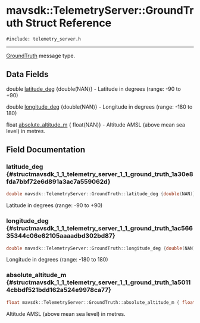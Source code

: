 # mavsdk::TelemetryServer::GroundTruth Struct Reference
`#include: telemetry_server.h`

----


[GroundTruth](structmavsdk_1_1_telemetry_server_1_1_ground_truth.md) message type. 


## Data Fields


double [latitude_deg](#structmavsdk_1_1_telemetry_server_1_1_ground_truth_1a30e8fda7bbf72e6d891a3ac7a559062d) {double(NAN)} - Latitude in degrees (range: -90 to +90)

double [longitude_deg](#structmavsdk_1_1_telemetry_server_1_1_ground_truth_1ac56635344c06e62105aaaadbd302bd87) {double(NAN)} - Longitude in degrees (range: -180 to 180)

float [absolute_altitude_m](#structmavsdk_1_1_telemetry_server_1_1_ground_truth_1a50114cbbdf521bdd162a524e9978ca77) { float(NAN)} - Altitude AMSL (above mean sea level) in metres.


## Field Documentation


### latitude_deg {#structmavsdk_1_1_telemetry_server_1_1_ground_truth_1a30e8fda7bbf72e6d891a3ac7a559062d}

```cpp
double mavsdk::TelemetryServer::GroundTruth::latitude_deg {double(NAN)}
```


Latitude in degrees (range: -90 to +90)


### longitude_deg {#structmavsdk_1_1_telemetry_server_1_1_ground_truth_1ac56635344c06e62105aaaadbd302bd87}

```cpp
double mavsdk::TelemetryServer::GroundTruth::longitude_deg {double(NAN)}
```


Longitude in degrees (range: -180 to 180)


### absolute_altitude_m {#structmavsdk_1_1_telemetry_server_1_1_ground_truth_1a50114cbbdf521bdd162a524e9978ca77}

```cpp
float mavsdk::TelemetryServer::GroundTruth::absolute_altitude_m { float(NAN)}
```


Altitude AMSL (above mean sea level) in metres.

